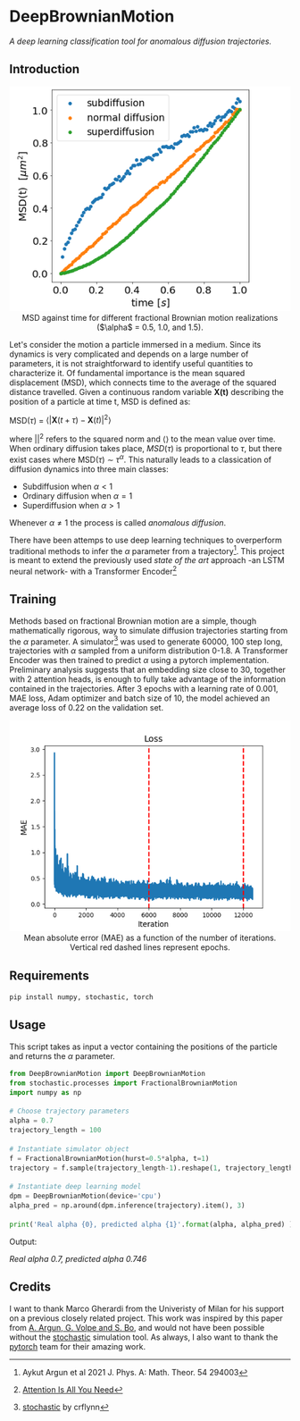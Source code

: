 # DeepBrownianMotion
*A deep learning classification tool for anomalous diffusion trajectories.*


## Introduction
<p align="center">
  <picture>
    <img src="https://github.com/matchild/DeepBrownianMotion/blob/main/media/diffusion.png">
  </picture>
    <br>
    MSD against time for different fractional Brownian motion realizations ($\alpha$ = 0.5, 1.0, and 1.5).
</p>

Let's consider the motion a particle immersed in a medium. Since its dynamics is very complicated and depends on a large number of parameters, it is not straightforward to identify useful quantities to characterize it. Of fundamental importance is the mean squared displacement (MSD), which connects time to the average of the squared distance travelled.
Given a continuous random variable __X(t)__ describing the position of a particle at time t, MSD is defined as:


   $\mathrm{MSD}\left(\tau\right)$ $=$ $\langle\left|\boldsymbol{X}\left(t+\tau\right)-\boldsymbol{X}\left(t\right)\right|^2\rangle$

where $\left|\right|^2$ refers to the squared norm and $\langle\rangle$ to the mean value over time. When ordinary diffusion takes place, $MSD(\tau)$ is proportional to $\tau$, but there exist cases where $\mathrm{MSD}\left(\tau\right)$ $\sim$ $\tau^\alpha$. 
This naturally leads to a classication of diffusion dynamics into three main classes:

- Subdiffusion when $\alpha < 1$
- Ordinary diffusion when $\alpha = 1$
- Superdiffusion when $\alpha > 1$

Whenever $\alpha \neq 1$ the process is called _anomalous diffusion_.


There have been attemps to use deep learning techniques to overperform traditional methods to infer the $\alpha$ parameter from a trajectory[^1]. This project is meant to extend the previously used _state of the art_ approach -an LSTM neural network- with a Transformer Encoder[^2]


[^1]: Aykut Argun et al 2021 J. Phys. A: Math. Theor. 54 294003
[^2]: [Attention Is All You Need](https://arxiv.org/abs/1706.03762)

## Training
Methods based on fractional Brownian motion are a simple, though mathematically rigorous, way to simulate diffusion trajectories starting from the $\alpha$ parameter. A simulator[^3] was used to generate 60000, 100 step long, trajectories with $\alpha$ sampled from a uniform distribution 0-1.8. A Transformer Encoder was then trained to predict $\alpha$ using a pytorch implementation. Preliminary analysis suggests that an embedding size close to 30, together with 2 attention heads, is enough to fully take advantage of the information contained in the trajectories. After 3 epochs with a learning rate of 0.001, MAE loss, Adam optimizer and batch size of 10, the model achieved an average loss of 0.22 on the validation set.

<p align="center">
  <picture>
    <img src="https://github.com/matchild/DeepBrownianMotion/blob/main/media/training.png">
  </picture>
    <br>
      Mean absolute error (MAE) as a function of the number of iterations. Vertical red dashed lines represent epochs.
</p>

[^3]: [stochastic](https://github.com/crflynn/stochastic) by crflynn

## Requirements

```python
pip install numpy, stochastic, torch
```

## Usage
This script takes as input a vector containing the positions of the particle and returns the $\alpha$ parameter.

```python
from DeepBrownianMotion import DeepBrownianMotion
from stochastic.processes import FractionalBrownianMotion
import numpy as np

# Choose trajectory parameters
alpha = 0.7
trajectory_length = 100

# Instantiate simulator object
f = FractionalBrownianMotion(hurst=0.5*alpha, t=1)
trajectory = f.sample(trajectory_length-1).reshape(1, trajectory_length)

# Instantiate deep learning model
dpm = DeepBrownianMotion(device='cpu')
alpha_pred = np.around(dpm.inference(trajectory).item(), 3)

print('Real alpha {0}, predicted alpha {1}'.format(alpha, alpha_pred) )
```
Output:


_Real alpha 0.7, predicted alpha 0.746_

## Credits
I want to thank Marco Gherardi from the Univeristy of Milan for his support on a previous closely related project. This work was inspired by this paper from [A. Argun, G. Volpe and S. Bo](https://iopscience.iop.org/article/10.1088/1751-8121/ac070a), and would not have been possible without the [stochastic](https://github.com/crflynn/stochastic) simulation tool. As always, I also want to thank the [pytorch](https://pytorch.org/) team for their amazing work.



